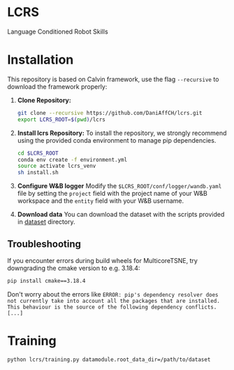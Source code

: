# LCRS
Language Conditioned Robot Skills

# Installation
This repository is based on Calvin framework, use the flag `--recursive` to download the framework properly:

1. **Clone Repository:**
   ```bash
   git clone --recursive https://github.com/DaniAffCH/lcrs.git
   export LCRS_ROOT=$(pwd)/lcrs
2. **Install lcrs Repository:**
   To install the repository, we strongly recommend using the provided conda environment to manage pip dependencies.
   ```bash
   cd $LCRS_ROOT
   conda env create -f environment.yml
   source activate lcrs_venv
   sh install.sh
   ```

4. **Configure W&B logger**
   Modify the `$LCRS_ROOT/conf/logger/wandb.yaml` file by setting the `project` field with the project name of your W&B workspace and the `entity` field with your W&B username.
5. **Download data**
You can download the dataset with the scripts provided in [dataset](./dataset/) directory.

## Troubleshooting
If you encounter errors during build wheels for MulticoreTSNE, try downgrading the cmake version to e.g. 3.18.4: 
```bash
pip install cmake==3.18.4
```
Don't worry about the errors like `ERROR: pip's dependency resolver does not currently take into account all the packages that are installed. This behaviour is the source of the following dependency conflicts. [...]`

# Training
```bash
python lcrs/training.py datamodule.root_data_dir=/path/to/dataset
